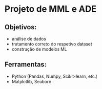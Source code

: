 # Projeto de MML e ADE 

## Objetivos: 
- análise de dados
- tratamento correto do respetivo dataset
- construção de modelos ML

## Ferramentas: 
- Python (Pandas, Numpy, Scikit-learn, etc.)
- Matplotlib, Seaborn 

